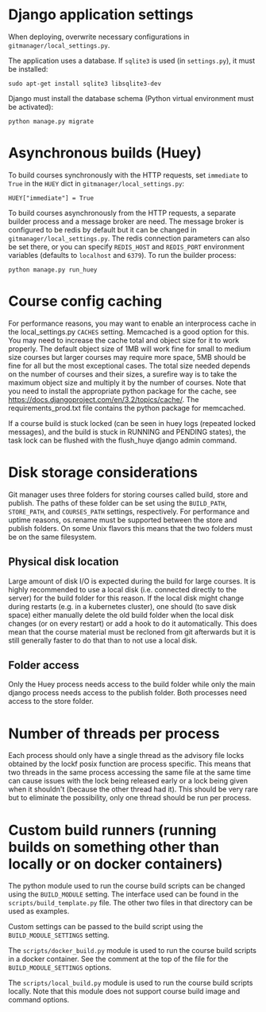 # Django application settings

When deploying, overwrite necessary configurations in `gitmanager/local_settings.py`.

The application uses a database. If `sqlite3` is used (in `settings.py`), it must be installed:

    sudo apt-get install sqlite3 libsqlite3-dev

Django must install the database schema (Python virtual environment must be activated):

    python manage.py migrate


# Asynchronous builds (Huey)

To build courses synchronously with the HTTP requests, set `immediate` to `True`
in the `HUEY` dict in `gitmanager/local_settings.py`:

    HUEY["immediate"] = True

To build courses asynchronously from the HTTP requests, a separate builder
process and a message broker are need. The message broker is configured to be
redis by default but it can be changed in `gitmanager/local_settings.py`.
The redis connection parameters can also be set there, or you can specify
`REDIS_HOST` and `REDIS_PORT` environment variables (defaults to `localhost` and `6379`).
To run the builder process:

    python manage.py run_huey


# Course config caching

For performance reasons, you may want to enable an interprocess cache in the local_settings.py
`CACHES` setting. Memcached is a good option for this. You may need to increase the cache total and
object size for it to work properly. The default object size of 1MB will work fine for small to
medium size courses but larger courses may require more space, 5MB should be fine for all but the
most exceptional cases. The total size needed depends on the number of courses and their sizes,
a surefire way is to take the maximum object size and multiply it by the number of courses. Note
that you need to install the appropriate python package for the cache, see
https://docs.djangoproject.com/en/3.2/topics/cache/. The requirements_prod.txt file contains the
python package for memcached.

If a course build is stuck locked (can be seen in huey logs (repeated locked messages), and the
build is stuck in RUNNING and PENDING states), the task lock can be flushed with the flush_huye
django admin command.

# Disk storage considerations

Git manager uses three folders for storing courses called build, store and publish. The paths of
these folder can be set using the `BUILD_PATH`, `STORE_PATH`, and `COURSES_PATH` settings,
respectively. For performance and uptime reasons, os.rename must be supported between the store
and publish folders. On some Unix flavors this means that the two folders must be on the same
filesystem.

## Physical disk location

Large amount of disk I/O is expected during the build for large courses. It is highly recommended
to use a local disk (i.e. connected directly to the server) for the build folder for this reason.
If the local disk might change during restarts (e.g. in a kubernetes cluster), one should (to save
disk space) either manually delete the old build folder when the local disk changes (or on every
restart) or add a hook to do it automatically. This does mean that the course material must be
recloned from git afterwards but it is still generally faster to do that than to not use a local disk.

## Folder access

Only the Huey process needs access to the build folder while only the main django process needs
access to the publish folder. Both processes need access to the store folder.

# Number of threads per process

Each process should only have a single thread as the advisory file locks obtained by the lockf posix
function are process specific. This means that two threads in the same process accessing the same
file at the same time can cause issues with the lock being released early or a lock being given when
it shouldn't (because the other thread had it). This should be very rare but to eliminate the
possibility, only one thread should be run per process.

# Custom build runners (running builds on something other than locally or on docker containers)

The python module used to run the course build scripts can be changed using the `BUILD_MODULE` setting.
The interface used can be found in the `scripts/build_template.py` file. The other two files in that
directory can be used as examples.

Custom settings can be passed to the build script using the `BUILD_MODULE_SETTINGS` setting.

The `scripts/docker_build.py` module is used to run the course build scripts in a docker container.
See the comment at the top of the file for the `BUILD_MODULE_SETTINGS` options.

The `scripts/local_build.py` module is used to run the course build scripts locally. Note that this
module does not support course build image and command options.